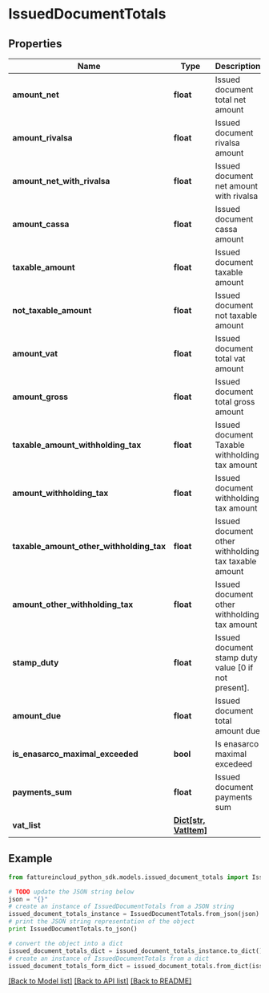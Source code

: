 # IssuedDocumentTotals


## Properties
Name | Type | Description | Notes
------------ | ------------- | ------------- | -------------
**amount_net** | **float** | Issued document total net amount | [optional] 
**amount_rivalsa** | **float** | Issued document rivalsa amount | [optional] 
**amount_net_with_rivalsa** | **float** | Issued document net amount with rivalsa | [optional] 
**amount_cassa** | **float** | Issued document cassa amount | [optional] 
**taxable_amount** | **float** | Issued document taxable amount | [optional] 
**not_taxable_amount** | **float** | Issued document not taxable amount | [optional] 
**amount_vat** | **float** | Issued document total vat amount | [optional] 
**amount_gross** | **float** | Issued document total gross amount | [optional] 
**taxable_amount_withholding_tax** | **float** | Issued document Taxable withholding tax amount | [optional] 
**amount_withholding_tax** | **float** | Issued document withholding tax amount | [optional] 
**taxable_amount_other_withholding_tax** | **float** | Issued document other withholding tax taxable amount | [optional] 
**amount_other_withholding_tax** | **float** | Issued document other withholding tax amount | [optional] 
**stamp_duty** | **float** | Issued document stamp duty value [0 if not present]. | [optional] 
**amount_due** | **float** | Issued document total amount due | [optional] 
**is_enasarco_maximal_exceeded** | **bool** | Is enasarco maximal excedeed | [optional] 
**payments_sum** | **float** | Issued document payments sum | [optional] 
**vat_list** | [**Dict[str, VatItem]**](VatItem.md) |  | [optional] 

## Example

```python
from fattureincloud_python_sdk.models.issued_document_totals import IssuedDocumentTotals

# TODO update the JSON string below
json = "{}"
# create an instance of IssuedDocumentTotals from a JSON string
issued_document_totals_instance = IssuedDocumentTotals.from_json(json)
# print the JSON string representation of the object
print IssuedDocumentTotals.to_json()

# convert the object into a dict
issued_document_totals_dict = issued_document_totals_instance.to_dict()
# create an instance of IssuedDocumentTotals from a dict
issued_document_totals_form_dict = issued_document_totals.from_dict(issued_document_totals_dict)
```
[[Back to Model list]](../README.md#documentation-for-models) [[Back to API list]](../README.md#documentation-for-api-endpoints) [[Back to README]](../README.md)


